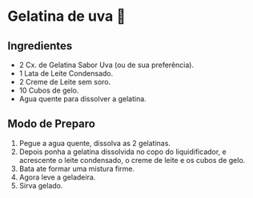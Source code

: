 # Gelatina de uva :grapes:



## Ingredientes

- 2 Cx. de Gelatina Sabor Uva (ou de sua preferência).
- 1 Lata de Leite Condensado.
- 2 Creme de Leite sem soro.
- 10 Cubos de gelo.
- Agua quente para dissolver a gelatina.



## Modo de Preparo

1. Pegue a agua quente, dissolva as 2 gelatinas.
2. Depois ponha a gelatina dissolvida no copo do liquidificador, e acrescente o leite condensado, o creme de leite e os cubos de gelo.
3. Bata ate formar uma mistura firme.
4. Agora leve a geladeira.
5. Sirva gelado.